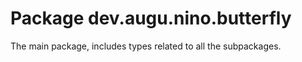 # Package dev.augu.nino.butterfly

The main package, includes types related to all the  subpackages.